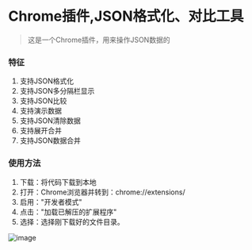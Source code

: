 # Chrome插件,JSON格式化、对比工具

> 这是一个Chrome插件，用来操作JSON数据的

### 特征
1. 支持JSON格式化
2. 支持JSON多分隔栏显示
3. 支持JSON比较
4. 支持演示数据
5. 支持JSON清除数据
6. 支持展开合并
7. 支持JSON数据合并

### 使用方法
1. 下载：将代码下载到本地
2. 打开：Chrome浏览器并转到：chrome://extensions/
3. 启用："开发者模式"
4. 点击："加载已解压的扩展程序"
5. 选择：选择刚下载好的文件目录。

![image](https://github.com/user-attachments/assets/60ca2683-a991-4c23-847f-54c38c0652ea)
